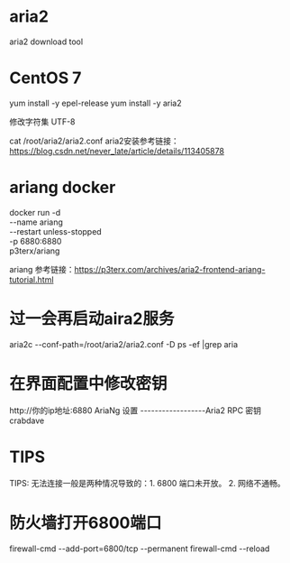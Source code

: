 # aria2
aria2 download tool

# CentOS 7


yum install -y epel-release
yum install -y aria2

修改字符集 UTF-8


cat /root/aria2/aria2.conf
aria2安装参考链接：https://blog.csdn.net/never_late/article/details/113405878


# ariang docker
docker run -d \
    --name ariang \
    --restart unless-stopped \
    -p 6880:6880 \
    p3terx/ariang

ariang 参考链接：https://p3terx.com/archives/aria2-frontend-ariang-tutorial.html
    


# 过一会再启动aira2服务

aria2c --conf-path=/root/aria2/aria2.conf -D
ps -ef |grep aria

# 在界面配置中修改密钥
http://你的ip地址:6880
AriaNg 设置
         ------------------Aria2 RPC 密钥
crabdave

# TIPS
TIPS: 无法连接一般是两种情况导致的：1. 6800 端口未开放。 2. 网络不通畅。

# 防火墙打开6800端口
firewall-cmd --add-port=6800/tcp --permanent
firewall-cmd --reload


